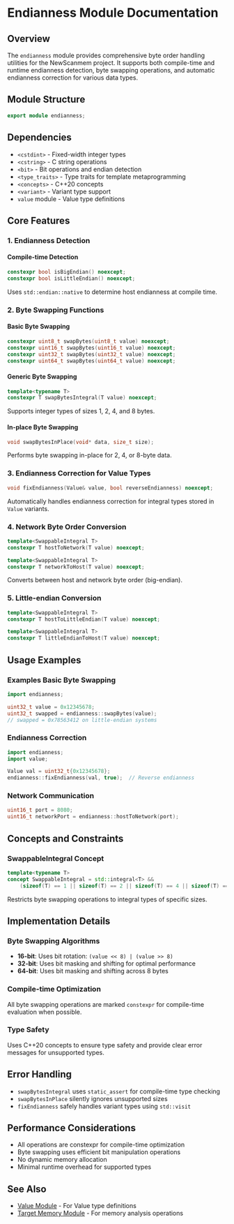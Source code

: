 # Endianness Module Documentation

## Overview

The `endianness` module provides comprehensive byte order handling utilities for the NewScanmem project. It supports both compile-time and runtime endianness detection, byte swapping operations, and automatic endianness correction for various data types.

## Module Structure

```cpp
export module endianness;
```

## Dependencies

- `<cstdint>` - Fixed-width integer types
- `<cstring>` - C string operations
- `<bit>` - Bit operations and endian detection
- `<type_traits>` - Type traits for template metaprogramming
- `<concepts>` - C++20 concepts
- `<variant>` - Variant type support
- `value` module - Value type definitions

## Core Features

### 1. Endianness Detection

#### Compile-time Detection

```cpp
constexpr bool isBigEndian() noexcept;
constexpr bool isLittleEndian() noexcept;
```

Uses `std::endian::native` to determine host endianness at compile time.

### 2. Byte Swapping Functions

#### Basic Byte Swapping

```cpp
constexpr uint8_t swapBytes(uint8_t value) noexcept;
constexpr uint16_t swapBytes(uint16_t value) noexcept;
constexpr uint32_t swapBytes(uint32_t value) noexcept;
constexpr uint64_t swapBytes(uint64_t value) noexcept;
```

#### Generic Byte Swapping

```cpp
template<typename T>
constexpr T swapBytesIntegral(T value) noexcept;
```

Supports integer types of sizes 1, 2, 4, and 8 bytes.

#### In-place Byte Swapping

```cpp
void swapBytesInPlace(void* data, size_t size);
```

Performs byte swapping in-place for 2, 4, or 8-byte data.

### 3. Endianness Correction for Value Types

```cpp
void fixEndianness(Value& value, bool reverseEndianness) noexcept;
```

Automatically handles endianness correction for integral types stored in `Value` variants.

### 4. Network Byte Order Conversion

```cpp
template<SwappableIntegral T>
constexpr T hostToNetwork(T value) noexcept;

template<SwappableIntegral T>
constexpr T networkToHost(T value) noexcept;
```

Converts between host and network byte order (big-endian).

### 5. Little-endian Conversion

```cpp
template<SwappableIntegral T>
constexpr T hostToLittleEndian(T value) noexcept;

template<SwappableIntegral T>
constexpr T littleEndianToHost(T value) noexcept;
```

## Usage Examples

### Examples Basic Byte Swapping

```cpp
import endianness;

uint32_t value = 0x12345678;
uint32_t swapped = endianness::swapBytes(value);
// swapped = 0x78563412 on little-endian systems
```

### Endianness Correction

```cpp
import endianness;
import value;

Value val = uint32_t{0x12345678};
endianness::fixEndianness(val, true);  // Reverse endianness
```

### Network Communication

```cpp
uint16_t port = 8080;
uint16_t networkPort = endianness::hostToNetwork(port);
```

## Concepts and Constraints

### SwappableIntegral Concept

```cpp
template<typename T>
concept SwappableIntegral = std::integral<T> && 
    (sizeof(T) == 1 || sizeof(T) == 2 || sizeof(T) == 4 || sizeof(T) == 8);
```

Restricts byte swapping operations to integral types of specific sizes.

## Implementation Details

### Byte Swapping Algorithms

- **16-bit**: Uses bit rotation: `(value << 8) | (value >> 8)`
- **32-bit**: Uses bit masking and shifting for optimal performance
- **64-bit**: Uses bit masking and shifting across 8 bytes

### Compile-time Optimization

All byte swapping operations are marked `constexpr` for compile-time evaluation when possible.

### Type Safety

Uses C++20 concepts to ensure type safety and provide clear error messages for unsupported types.

## Error Handling

- `swapBytesIntegral` uses `static_assert` for compile-time type checking
- `swapBytesInPlace` silently ignores unsupported sizes
- `fixEndianness` safely handles variant types using `std::visit`

## Performance Considerations

- All operations are constexpr for compile-time optimization
- Byte swapping uses efficient bit manipulation operations
- No dynamic memory allocation
- Minimal runtime overhead for supported types

## See Also

- [Value Module](value.md) - For Value type definitions
- [Target Memory Module](target_mem.md) - For memory analysis operations
